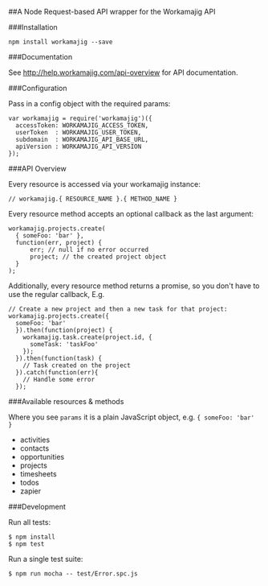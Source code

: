 ##A Node Request-based API wrapper for the Workamajig API

###Installation
```
npm install workamajig --save
```

###Documentation

See http://help.workamajig.com/api-overview for API documentation.

###Configuration

Pass in a config object with the required params:
```
var workamajig = require('workamajig')({
  accessToken: WORKAMAJIG_ACCESS_TOKEN,
  userToken  : WORKAMAJIG_USER_TOKEN,
  subdomain  : WORKAMAJIG_API_BASE_URL,
  apiVersion : WORKAMAJIG_API_VERSION
});
```

###API Overview

Every resource is accessed via your workamajig instance:
```
// workamajig.{ RESOURCE_NAME }.{ METHOD_NAME }
```

Every resource method accepts an optional callback as the last argument:
```
workamajig.projects.create(
  { someFoo: 'bar' },
  function(err, project) {
      err; // null if no error occurred
      project; // the created project object
  }
);
```

Additionally, every resource method returns a promise, so you don't have to use the regular callback, E.g.
```
// Create a new project and then a new task for that project:
workamajig.projects.create({
  someFoo: 'bar'
  }).then(function(project) {
    workamajig.task.create(project.id, {
      someTask: 'taskFoo'
    });
  }).then(function(task) {
    // Task created on the project
  }).catch(function(err){
    // Handle some error
  });
```

###Available resources & methods

Where you see ```params``` it is a plain JavaScript object, e.g. ```{ someFoo: 'bar' }```

- activities
- contacts
- opportunities
- projects
- timesheets
- todos
- zapier

###Development

Run all tests:
```
$ npm install
$ npm test
```

Run a single test suite:
```
$ npm run mocha -- test/Error.spc.js
```
